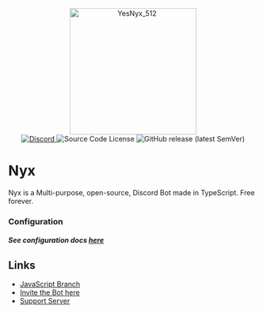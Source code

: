 <div align="center">
  <img alt="YesNyx_512" src="https://user-images.githubusercontent.com/55540586/183291513-7f72c37d-f578-4dbe-acd5-fd559e248547.png" height="256px">
  <br />
  <a href="https://discord.gg/YNppjePpje">
    <img alt="Discord" src="https://img.shields.io/discord/960537938809200650?label=support%20server&logo=discord">
   </a>
   <img alt="Source Code License" src="https://img.shields.io/github/license/nyx-team/nyx">
   <img alt="GitHub release (latest SemVer)" src="https://img.shields.io/github/v/release/nyx-team/nyx?logo=GitHub&sort=semver">
</div>

# Nyx

Nyx is a Multi-purpose, open-source, Discord Bot made in TypeScript.
Free forever.

### Configuration

##### See configuration docs [here](./docs/Configuration.md)

## Links

- [JavaScript Branch](https://github.com/nyx-team/nyx/tree/main)
- [Invite the Bot here](https://discord.com/oauth2/authorize?client_id=960533661109878805&scope=bot%20applications.commands&permissions=545394261246)
- [Support Server](https://discord.com/invite/YNppjePpje)
